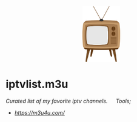 <p align="center"><a href="https://github.com/lenadlm/iptv.m3u/" target="_blank"><img width="100" src="tv.png" alt="logo"/></a></p>

# iptvlist.m3u
<i>Curated list of my favorite iptv channels.<i> &emsp;
<i>Tools;<i>


<ul>
  <li> <a href="url">https://m3u4u.com/</a> </li>
</ul>
